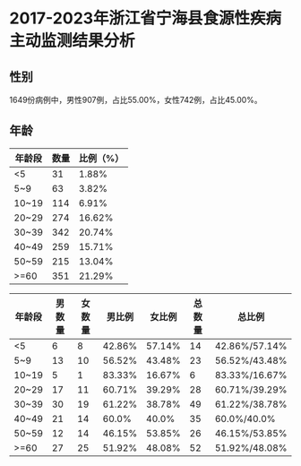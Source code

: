 #  2017-2023年浙江省宁海县食源性疾病主动监测结果分析
## 性别
1649份病例中，男性907例，占比55.00%，女性742例，占比45.00%。

## 年龄

| 年龄段   | 数量 | 比例（%） |
|---------|------|----------|
| <5      | 31   | 1.88%    |
| 5~9     | 63   | 3.82%    |
| 10~19   | 114  | 6.91%    |
| 20~29   | 274  | 16.62%   |
| 30~39   | 342  | 20.74%   |
| 40~49   | 259  | 15.71%   |
| 50~59   | 215  | 13.04%   |
| >=60    | 351  | 21.29%   |


| 年龄段 | 男数量 | 女数量 | 男比例 | 女比例 | 总数量 | 总比例 |
|--------|--------|--------|--------|--------|--------|--------|
| <5     | 6      | 8      | 42.86% | 57.14% | 14     | 42.86%/57.14% |
| 5~9    | 13     | 10     | 56.52% | 43.48% | 23     | 56.52%/43.48% |
| 10~19  | 5      | 1      | 83.33% | 16.67% | 6      | 83.33%/16.67% |
| 20~29  | 17     | 11     | 60.71% | 39.29% | 28     | 60.71%/39.29% |
| 30~39  | 30     | 19     | 61.22% | 38.78% | 49     | 61.22%/38.78% |
| 40~49  | 21     | 14     | 60.0%  | 40.0%  | 35     | 60.0%/40.0%   |
| 50~59  | 12     | 14     | 46.15% | 53.85% | 26     | 46.15%/53.85% |
| >=60   | 27     | 25     | 51.92% | 48.08% | 52     | 51.92%/48.08% |




